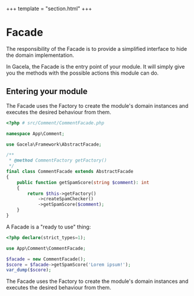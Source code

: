 +++
template = "section.html"
+++

# Facade

The responsibility of the Facade is to provide a simplified interface to hide the domain implementation.

In Gacela, the Facade is the entry point of your module. It will simply give you the methods with the possible actions
this module can do.

## Entering your module

The Facade uses the Factory to create the module's domain instances and executes the desired behaviour from them.

```php
<?php # src/Comment/CommentFacade.php

namespace App\Comment;

use Gacela\Framework\AbstractFacade;

/**
 * @method CommentFactory getFactory()
 */
final class CommentFacade extends AbstractFacade
{
    public function getSpamScore(string $comment): int
    {
        return $this->getFactory()
            ->createSpamChecker()
            ->getSpamScore($comment);
    }
}
```

A Facade is a "ready to use" thing:

```php
<?php declare(strict_types=1);

use App\Comment\CommentFacade;

$facade = new CommentFacade();
$score = $facade->getSpamScore('Lorem ipsum!');
var_dump($score);
```

The Facade uses the Factory to create the module's domain instances and executes the desired behaviour from them.
